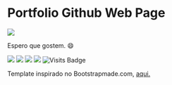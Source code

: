 # Portfolio Github Web Page

[<img src ="https://img.shields.io/badge/Website-Juan_Prado-%23.svg?&style=for-the-badge&logo=&logoColor=white%22">]() 

Espero que gostem. 😄

[<img src="https://img.shields.io/badge/twitter-%231DA1F2.svg?&style=for-the-badge&logo=twitter&logoColor=white" />](https://twitter.com/juanprado99) [<img src="https://img.shields.io/badge/linkedin-%230077B5.svg?&style=for-the-badge&logo=linkedin&logoColor=white" />](https://www.linkedin.com/in/juanvieiraprado/) [<img src = "https://img.shields.io/badge/instagram-%23E4405F.svg?&style=for-the-badge&logo=instagram&logoColor=white">](https://www.instagram.com/juandark1999/?hl=pt-br) [<img src = "https://img.shields.io/badge/facebook-%231877F2.svg?&style=for-the-badge&logo=facebook&logoColor=white">](https://www.facebook.com/juan.prado.503)  ![Visits Badge](https://badges.pufler.dev/visits/JuanVieiraPrado/JuanVieiraPrado?style=for-the-badge ) 

Template inspirado no Bootstrapmade.com, [aqui.](https://bootstrapmade.com/iportfolio-bootstrap-portfolio-websites-template/)
